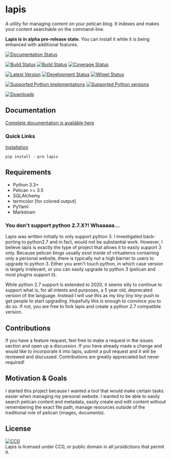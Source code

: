 # lapis

A utility for managing content on your pelican blog. It indexes and makes your content searchable on the command-line.

**Lapis is in alpha pre-release state**. You can install it while it is being enhanced with additional features.

[![Documentation Status](https://readthedocs.org/projects/lapis/badge/?version=latest)](https://readthedocs.org/projects/lapis/?badge=latest)

[![Build Status](https://api.shippable.com/projects/54de655b5ab6cc13528beba0/badge?branchName=master)](https://app.shippable.com/projects/54de655b5ab6cc13528beba0/builds/latest)
[![Build Status](https://travis-ci.org/dandesousa/lapis.svg?branch=master)](http://travis-ci.org/dandesousa/lapis) 
[![Coverage Status](https://coveralls.io/repos/dandesousa/lapis/badge.svg)](https://coveralls.io/r/dandesousa/lapis)

[![Latest Version](https://pypip.in/version/lapis/badge.svg)](https://pypi.python.org/pypi/lapis/)
[![Development Status](https://pypip.in/status/lapis/badge.svg)](https://pypi.python.org/pypi/lapis/)
[![Wheel Status](https://pypip.in/wheel/lapis/badge.svg)](https://pypi.python.org/pypi/lapis/)

[![Supported Python implementations](https://pypip.in/implementation/lapis/badge.svg)](https://pypi.python.org/pypi/lapis/)
[![Supported Python versions](https://pypip.in/py_versions/lapis/badge.svg)](https://pypi.python.org/pypi/lapis/)

[![Downloads](https://pypip.in/download/lapis/badge.svg?period=month)](https://pypi.python.org/pypi/lapis/)

## Documentation

[Complete documentation is available here](http://lapis.readthedocs.org/en/latest/)

### Quick Links

[Installation](http://lapis.readthedocs.org/en/latest/)

```
pip install --pre lapis
```

## Requirements

* Python 3.3+
* Pelican >= 3.5
* SQLAlchemy
* termcolor [for colored output]
* PyYaml
* Markdown

### You don't support python 2.7.X?! Whaaaaa...

Lapis was written initially to only support python 3. I investigated back-porting to python2.7 and in fact, would not be substantial work. However, I believe lapis is exactly the type of project that allows it to easily support 3 only. Because pelican blogs usually exist inside of virtualenvs containing only a personal website, there is typically not a high barrier to users to upgrade to python 3. Either you aren't touch python, in which case version is largely irrelevant, or you can easily upgrade to python 3 (pelican and most plugins support it).

While python 2.7 support is extended to 2020, it seems silly to continue to support what is, for all intents and purposes, a 5 year old, deprecated version of the language. Instead I will use this as my *tiny tiny tiny* push to get people to start upgrading. Hopefully this is enough to convince you to do so. If not, you are free to fork lapis and create a python 2.7 compatible version.

## Contributions

If you have a feature request, feel free to make a request in the issues section and open up a discussion. If you have already made a change and would like to incorporate it into lapis, submit a pull request and it will be reviewed and discussed. Contributions are greatly appreciated but never required!

## Motivation & Goals

I started this project because I wanted a tool that would make certain tasks easier when managing my personal website. I wanted to be able to easily search pelican content and metadata, easily create and edit content without remembering the exact file path, manage resources outside of the traditional role of pelican (images, documents).

## License
<a rel="license" href="http://creativecommons.org/publicdomain/zero/1.0/"><img src="http://i.creativecommons.org/p/zero/1.0/88x31.png" style="border-style: none;" alt="CC0" /></a>
<br>
Lapis is licensed under CC0, or public domain in all jursidictions that permit it.
